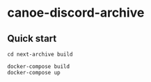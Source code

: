 # canoe-discord-archive

## Quick start

```
cd next-archive build

docker-compose build
docker-compose up
```
